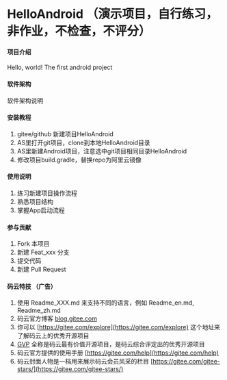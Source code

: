 # HelloAndroid （演示项目，自行练习，非作业，不检查，不评分）

#### 项目介绍
Hello, world! The first android project

#### 软件架构
软件架构说明


#### 安装教程

1. gitee/github 新建项目HelloAndroid
2. AS里打开git项目，clone到本地HelloAndroid目录
3. AS里新建Android项目，注意选中git项目相同目录HelloAndroid
4. 修改项目build.gradle，替换repo为阿里云镜像

#### 使用说明

1. 练习新建项目操作流程
2. 熟悉项目结构
3. 掌握App启动流程

#### 参与贡献

1. Fork 本项目
2. 新建 Feat_xxx 分支
3. 提交代码
4. 新建 Pull Request


#### 码云特技 （广告）

1. 使用 Readme\_XXX.md 来支持不同的语言，例如 Readme\_en.md, Readme\_zh.md
2. 码云官方博客 [blog.gitee.com](https://blog.gitee.com)
3. 你可以 [https://gitee.com/explore](https://gitee.com/explore) 这个地址来了解码云上的优秀开源项目
4. [GVP](https://gitee.com/gvp) 全称是码云最有价值开源项目，是码云综合评定出的优秀开源项目
5. 码云官方提供的使用手册 [https://gitee.com/help](https://gitee.com/help)
6. 码云封面人物是一档用来展示码云会员风采的栏目 [https://gitee.com/gitee-stars/](https://gitee.com/gitee-stars/)